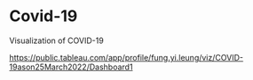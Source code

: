 # Covid-19
Visualization of COVID-19

https://public.tableau.com/app/profile/fung.yi.leung/viz/COVID-19ason25March2022/Dashboard1
